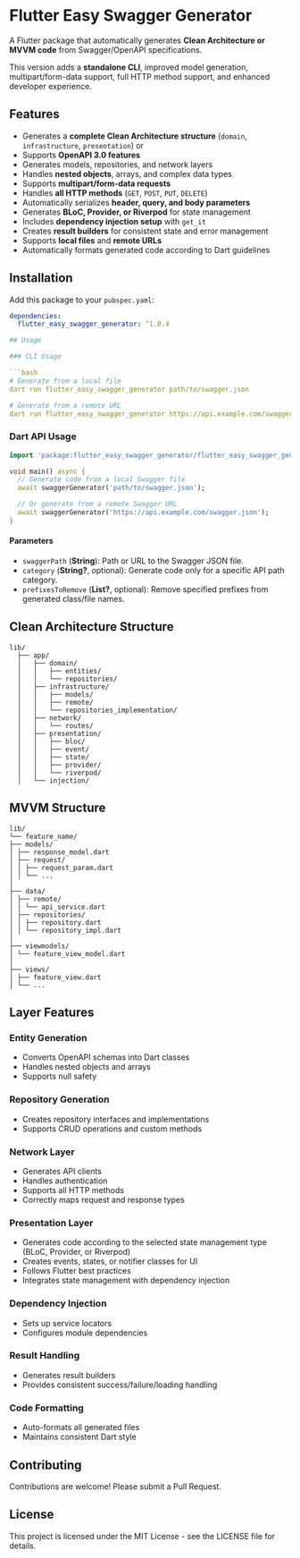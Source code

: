 <!--
This README describes the package. If you publish this package to pub.dev,
this README's contents appear on the landing page for your package.
-->

# Flutter Easy Swagger Generator

A Flutter package that automatically generates **Clean Architecture or MVVM code** from Swagger/OpenAPI specifications.

This version adds a **standalone CLI**, improved model generation, multipart/form-data support, full HTTP method support, and enhanced developer experience.

## Features

* Generates a **complete Clean Architecture structure** (`domain`, `infrastructure`, `presentation`) or 
* Supports **OpenAPI 3.0 features**
* Generates models, repositories, and network layers
* Handles **nested objects**, arrays, and complex data types
* Supports **multipart/form-data requests**
* Handles **all HTTP methods** (`GET`, `POST`, `PUT`, `DELETE`)
* Automatically serializes **header, query, and body parameters**
* Generates **BLoC, Provider, or Riverpod** for state management
* Includes **dependency injection setup** with `get_it`
* Creates **result builders** for consistent state and error management
* Supports **local files** and **remote URLs**
* Automatically formats generated code according to Dart guidelines

## Installation

Add this package to your `pubspec.yaml`:

```yaml
dependencies:
  flutter_easy_swagger_generator: ^1.0.4

## Usage

### CLI Usage

```bash
# Generate from a local file
dart run flutter_easy_swagger_generator path/to/swagger.json

# Generate from a remote URL
dart run flutter_easy_swagger_generator https://api.example.com/swagger.json
```


### Dart API Usage

```dart
import 'package:flutter_easy_swagger_generator/flutter_easy_swagger_generator.dart';

void main() async {
  // Generate code from a local Swagger file
  await swaggerGenerator('path/to/swagger.json');

  // Or generate from a remote Swagger URL
  await swaggerGenerator('https://api.example.com/swagger.json');
}
```

#### Parameters

* `swaggerPath` (**String**): Path or URL to the Swagger JSON file.
* `category` (**String?**, optional): Generate code only for a specific API path category.
* `prefixesToRemove` (**List<String>?**, optional): Remove specified prefixes from generated class/file names.

## Clean Architecture Structure

```
lib/
  ├── app/
  │   ├── domain/
  │   │   ├── entities/
  │   │   └── repositories/
  │   ├── infrastructure/
  │   │   ├── models/
  │   │   ├── remote/
  │   │   └── repositories_implementation/
  │   ├── network/
  │   │   └── routes/
  │   ├── presentation/
  │   │   ├── bloc/
  │   │   ├── event/
  │   │   ├── state/
  │   │   ├── provider/
  │   │   └── riverpod/
  │   └── injection/
```

## MVVM Structure
```
lib/
└── feature_name/
├── models/
│ ├── response_model.dart
│ ├── request/
│ │ ├── request_param.dart
│ │ └── ...
│
├── data/
│ ├── remote/
│ │ └── api_service.dart
│ ├── repositories/
│ │ ├── repository.dart
│ │ └── repository_impl.dart
│
├── viewmodels/
│ └── feature_view_model.dart
│
├── views/
│ ├── feature_view.dart
│ └── ...
```

## Layer Features

### Entity Generation

* Converts OpenAPI schemas into Dart classes
* Handles nested objects and arrays
* Supports null safety

### Repository Generation

* Creates repository interfaces and implementations
* Supports CRUD operations and custom methods

### Network Layer

* Generates API clients
* Handles authentication
* Supports all HTTP methods
* Correctly maps request and response types

### Presentation Layer

* Generates code according to the selected state management type (BLoC, Provider, or Riverpod)
* Creates events, states, or notifier classes for UI
* Follows Flutter best practices
* Integrates state management with dependency injection


### Dependency Injection

* Sets up service locators
* Configures module dependencies

### Result Handling

* Generates result builders
* Provides consistent success/failure/loading handling

### Code Formatting

* Auto-formats all generated files
* Maintains consistent Dart style

## Contributing

Contributions are welcome! Please submit a Pull Request.

## License

This project is licensed under the MIT License - see the LICENSE file for details.
